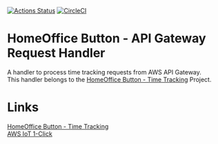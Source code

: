 [![Actions Status](https://github.com/tommzn/hob-apigw-handler/actions/workflows/go.image.build.yml/badge.svg)](https://github.com/tommzn/hob-apigw-handler/actions)
[![CircleCI](https://circleci.com/gh/tommzn/hob-apigw-handler/tree/main.svg?style=svg)](https://circleci.com/gh/tommzn/hob-apigw-handler/tree/main)

# HomeOffice Button - API Gateway Request Handler
A handler to process time tracking requests from AWS API Gateway.  
This handler belongs to the [HomeOffice Button - Time Tracking](https://github.com/tommzn/hob-timetracker) Project.

# Links
[HomeOffice Button - Time Tracking](https://github.com/tommzn/hob-timetracker)  
[AWS IoT 1-Click](https://aws.amazon.com/iot-1-click/?nc1=h_ls)  
